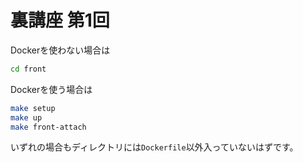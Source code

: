# 裏講座 第1回

Dockerを使わない場合は

```bash
cd front
```

Dockerを使う場合は

```bash
make setup
make up
make front-attach
```

いずれの場合もディレクトリには`Dockerfile`以外入っていないはずです。
